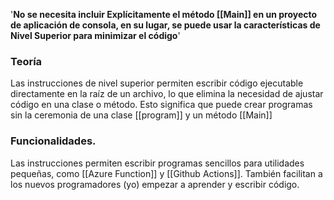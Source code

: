 '**No se necesita incluir Explícitamente el método [[Main]] en un proyecto de aplicación de consola, en su lugar, se puede usar la características de Nivel Superior para minimizar el código**'

### Teoría
Las instrucciones de nivel superior  permiten escribir código ejecutable directamente en la raíz de un archivo, lo que elimina la necesidad de ajustar código en una clase o método. Esto significa que puede crear programas sin la ceremonia de una clase [[program]] y un método [[Main]] 

### Funcionalidades.
Las instrucciones permiten escribir programas sencillos para utilidades pequeñas, como [[Azure Function]] y [[Github Actions]]. También facilitan a los nuevos programadores (yo) empezar a aprender y escribir código.  
